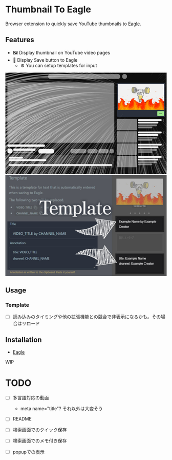 # Thumbnail To Eagle
Browser extension to quickly save YouTube thumbnails to [Eagle](https://eagle.cool/).

## Features

- 🖼️ Display thumbnail on YouTube video pages
- 🦅 Display Save button to Eagle
    - ⚙️ You can setup templates for input

![content script](./docs/images/content-script.jpg)
![option](./docs/images/option.jpg)

## Usage
### Template



- [ ] 読み込みのタイミングや他の拡張機能との競合で非表示になるかも。その場合はリロード

## Installation

- [Eagle](https://eagle.cool/)

WIP

# TODO
- [ ] 多言語対応の動画
  - meta name="title"? それ以外は大変そう
- [ ] README
- [ ] 検索画面でのクイック保存
- [ ] 検索画面でのメモ付き保存
- [ ] popupでの表示

